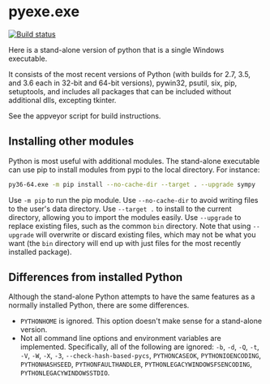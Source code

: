 # pyexe.exe

[![Build status](https://ci.appveyor.com/api/projects/status/n18f0997k18x87lw/branch/master?svg=true)](https://ci.appveyor.com/project/manthey/pyexe/branch/master)

Here is a stand-alone version of python that is a single Windows executable.

It consists of the most recent versions of Python (with builds for 2.7, 3.5,
and 3.6 each in 32-bit and 64-bit versions), pywin32, psutil, six, pip, 
setuptools, and includes all packages that can be included without additional 
dlls, excepting tkinter.

See the appveyor script for build instructions.

## Installing other modules

Python is most useful with additional modules.  The stand-alone executable can use pip to install modules from pypi to the local directory.  For instance:

```bash
py36-64.exe -m pip install --no-cache-dir --target . --upgrade sympy
```

Use `-m pip` to run the pip module.  Use `--no-cache-dir` to avoid writing files to the user's data directory.  Use `--target .` to install to the current directory, allowing you to import the modules easily.  Use `--upgrade` to replace existing files, such as the common `bin` directory.  Note that using `--upgrade` will overwrite or discard existing files, which may not be what you want (the `bin` directory will end up with just files for the most recently installed package).

## Differences from installed Python

Although the stand-alone Python attempts to have the same features as a normally installed Python, there are some differences.

- `PYTHONHOME` is ignored.  This option doesn't make sense for a stand-alone version.
- Not all command line options and environment variables are implemented.  Specifically, all of the following are ignored: `-b`, `-d`, `-Q`, `-t`, `-V`, `-W`, `-X`, `-3`, `--check-hash-based-pycs`, `PYTHONCASEOK`, `PYTHONIOENCODING`, `PYTHONHASHSEED`, `PYTHONFAULTHANDLER`, `PYTHONLEGACYWINDOWSFSENCODING`, `PYTHONLEGACYWINDOWSSTDIO`.

